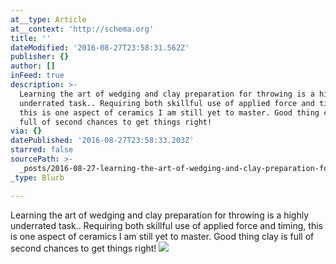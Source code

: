 ```yaml
---
at__type: Article
at__context: 'http://schema.org'
title: ''
dateModified: '2016-08-27T23:58:31.562Z'
publisher: {}
author: []
inFeed: true
description: >-
  Learning the art of wedging and clay preparation for throwing is a highly
  underrated task.. Requiring both skillful use of applied force and timing,
  this is one aspect of ceramics I am still yet to master. Good thing clay is
  full of second chances to get things right!
via: {}
datePublished: '2016-08-27T23:58:33.203Z'
starred: false
sourcePath: >-
  _posts/2016-08-27-learning-the-art-of-wedging-and-clay-preparation-for-throwin.md
_type: Blurb

---
```

Learning the art of wedging and clay preparation for throwing is a highly underrated task.. Requiring both skillful use of applied force and timing, this is one aspect of ceramics I am still yet to master. Good thing clay is full of second chances to get things right!
![](https://the-grid-user-content.s3-us-west-2.amazonaws.com/3c946b87-5db2-47c2-b46b-b01294093e76.jpg)